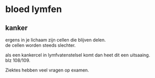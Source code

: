 # bloed lymfen

## kanker

ergens in je lichaam zijn cellen die blijven delen.  
de cellen worden steeds slechter.  

als een kankercel in lymfvatenstelsel komt dan heet dit een uitsaaing.  
blz 108/109.

Ziektes hebben veel vragen op examen.
